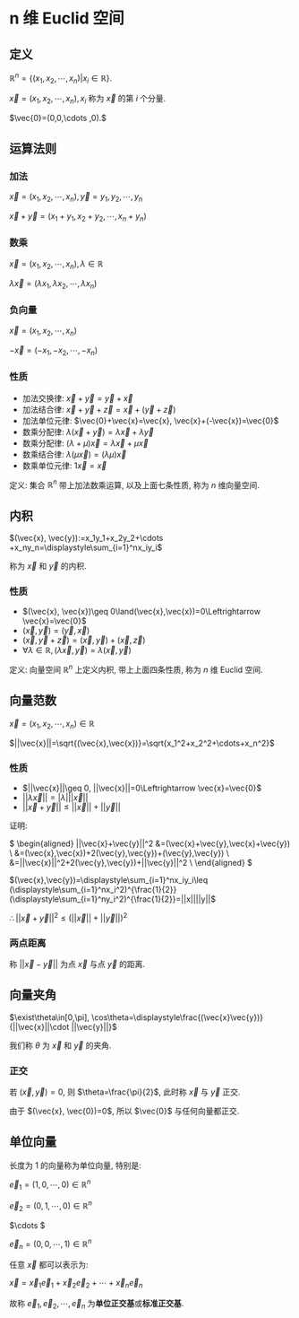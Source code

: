 # n 维 Euclid 空间

## 定义

$\mathbb{R}^n=\{(x_1,x_2,\cdots,x_n) | x_i\in\mathbb{R}\}$.

$\vec{x}=(x_1,x_2,\cdots,x_n), x_i$ 称为 $\vec{x}$ 的第 $i$ 个分量.

$\vec{0}=(0,0,\cdots ,0).$


## 运算法则

### 加法

$\vec{x}=(x_1,x_2,\cdots,x_n), \vec{y}=y_1,y_2,\cdots,y_n$

$\vec{x}+\vec{y}=(x_1+y_1,x_2+y_2,\cdots,x_n+y_n)$

### 数乘

$\vec{x}=(x_1,x_2,\cdots,x_n), \lambda\in \mathbb{R}$

$\lambda \vec{x}=(\lambda x_1,\lambda x_2,\cdots,\lambda x_n)$

### 负向量

$\vec{x}=(x_1,x_2,\cdots,x_n)$

$-\vec{x}=(-x_1,-x_2,\cdots,-x_n)$


### 性质

* 加法交换律: $\vec{x}+\vec{y}=\vec{y}+\vec{x}$
* 加法结合律: $\vec{x}+\vec{y}+\vec{z}=\vec{x}+(\vec{y}+\vec{z})$
* 加法单位元律: $\vec{0}+\vec{x}=\vec{x}, \vec{x}+(-\vec{x})=\vec{0}$
* 数乘分配律: $\lambda(\vec{x}+\vec{y})=\lambda\vec{x}+\lambda\vec{y}$
* 数乘分配律: $(\lambda+\mu)\vec{x}=\lambda\vec{x}+\mu\vec{x}$
* 数乘结合律: $\lambda(\mu\vec{x})=(\lambda\mu)\vec{x}$
* 数乘单位元律: $1\vec{x}=\vec{x}$

定义: 集合 $\mathbb{R}^n$ 带上加法数乘运算, 以及上面七条性质, 称为 $n$ 维向量空间.


## 内积

$(\vec{x}, \vec{y}):=x_1y_1+x_2y_2+\cdots +x_ny_n=\displaystyle\sum_{i=1}^nx_iy_i$

称为 $\vec{x}$ 和 $\vec{y}$ 的内积.

### 性质

* $(\vec{x}, \vec{x})\geq 0\land(\vec{x},\vec{x})=0\Leftrightarrow \vec{x}=\vec{0}$
* $(\vec{x},\vec{y})=(\vec{y},\vec{x})$
* $(\vec{x},\vec{y}+\vec{z})=(\vec{x},\vec{y})+(\vec{x},\vec{z})$
* $\forall \lambda\in\mathbb{R}, (\lambda\vec{x},\vec{y})=\lambda(\vec{x},\vec{y})$

定义: 向量空间 $\mathbb{R}^n$ 上定义内积, 带上上面四条性质, 称为 $n$ 维 Euclid 空间.


## 向量范数

$\vec{x}=(x_1,x_2,\cdots,x_n)\in\mathbb{R}$

$||\vec{x}||=\sqrt{(\vec{x},\vec{x})}=\sqrt{x_1^2+x_2^2+\cdots+x_n^2}$

### 性质

* $||\vec{x}||\geq 0, ||\vec{x}||=0\Leftrightarrow \vec{x}=\vec{0}$
* $||\lambda\vec{x}||=|\lambda|||\vec{x}||$
* $||\vec{x}+\vec{y}||\leq ||\vec{x}||+||\vec{y}||$

证明:

$
\begin{aligned}
||\vec{x}+\vec{y}||^2
&=(\vec{x}+\vec{y},\vec{x}+\vec{y}) \\
&=(\vec{x},\vec{x})+2(\vec{y},\vec{y})+(\vec{y},\vec{y}) \\
&=||\vec{x}||^2+2(\vec{y},\vec{y})+||\vec{y}||^2 \\
\end{aligned}
$

$(\vec{x},\vec{y})=\displaystyle\sum_{i=1}^nx_iy_i\leq (\displaystyle\sum_{i=1}^nx_i^2)^{\frac{1}{2}}(\displaystyle\sum_{i=1}^ny_i^2)^{\frac{1}{2}}=||x||||y||$

$\therefore ||\vec{x}+\vec{y}||^2\leq (||\vec{x}||+||\vec{y}||)^2$


### 两点距离

称 $||\vec{x}-\vec{y}||$ 为点 $\vec{x}$ 与点 $\vec{y}$ 的距离.


## 向量夹角

$\exist\theta\in[0,\pi], \cos\theta=\displaystyle\frac{(\vec{x}\vec{y})}{||\vec{x}||\cdot ||\vec{y}||}$

我们称 $\theta$ 为 $\vec{x}$ 和 $\vec{y}$ 的夹角.

### 正交

若 $(\vec{x},\vec{y})=0$, 则 $\theta=\frac{\pi}{2}$, 此时称 $\vec{x}$ 与 $\vec{y}$ 正交.

由于 $(\vec{x}, \vec{0})=0$, 所以 $\vec{0}$ 与任何向量都正交.


## 单位向量

长度为 $1$ 的向量称为单位向量, 特别是:

$\vec{e}_1=(1,0,\cdots ,0)\in\mathbb{R}^n$

$\vec{e}_2=(0,1,\cdots ,0)\in\mathbb{R}^n$

$\cdots $

$\vec{e}_n=(0,0,\cdots ,1)\in\mathbb{R}^n$

任意 $\vec{x}$ 都可以表示为:

$\vec{x}=\vec{x}_1\vec{e}_1+\vec{x}_2\vec{e}_2+\cdots+\vec{x}_n\vec{e}_n$

故称 $\vec{e}_1,\vec{e}_2,\cdots,\vec{e}_n$ 为**单位正交基**或**标准正交基**.